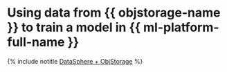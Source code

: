 # Using data from {{ objstorage-name }} to train a model in {{ ml-platform-full-name }}

{% include notitle [DataSphere + ObjStorage](../../_tutorials/ml-ai/s3-to-datasphere.md) %}